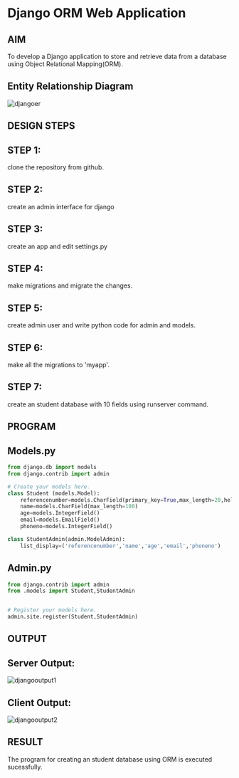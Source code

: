 # Django ORM Web Application

## AIM
To develop a Django application to store and retrieve data from a database using Object Relational Mapping(ORM).

## Entity Relationship Diagram

![djangoer](https://github.com/SivaMohan-cloud/django-orm-app/assets/121418870/7ffc074a-5737-4551-9eb7-63da6c6de21b)


## DESIGN STEPS
## STEP 1:
clone the repository from github.

## STEP 2:
create an admin interface for django

## STEP 3:
create an app and edit settings.py

## STEP 4:
make migrations and migrate the changes.

## STEP 5:
create admin user and write python code for admin and models.

## STEP 6:
make all the migrations to 'myapp'.

## STEP 7:
create an student database with 10 fields using runserver command.

## PROGRAM
## Models.py
```py
from django.db import models
from django.contrib import admin

# Create your models here.
class Student (models.Model):
    referencenumber=models.CharField(primary_key=True,max_length=20,help_text="reference number")
    name=models.CharField(max_length=100)
    age=models.IntegerField()
    email=models.EmailField()
    phoneno=models.IntegerField()

class StudentAdmin(admin.ModelAdmin):
    list_display=('referencenumber','name','age','email','phoneno')
```
## Admin.py
```py
from django.contrib import admin
from .models import Student,StudentAdmin


# Register your models here.
admin.site.register(Student,StudentAdmin)
```


## OUTPUT
## Server Output:
![djangooutput1](https://github.com/SivaMohan-cloud/django-orm-app/assets/121418870/f927cc24-d52c-43cc-a8d8-64fbbf47c09e)

## Client Output:
![djangooutput2](https://github.com/SivaMohan-cloud/django-orm-app/assets/121418870/d6bd549e-97a2-4387-a6e5-4314ac656e1a)

## RESULT
The program for creating an student database using ORM is executed sucessfully.
